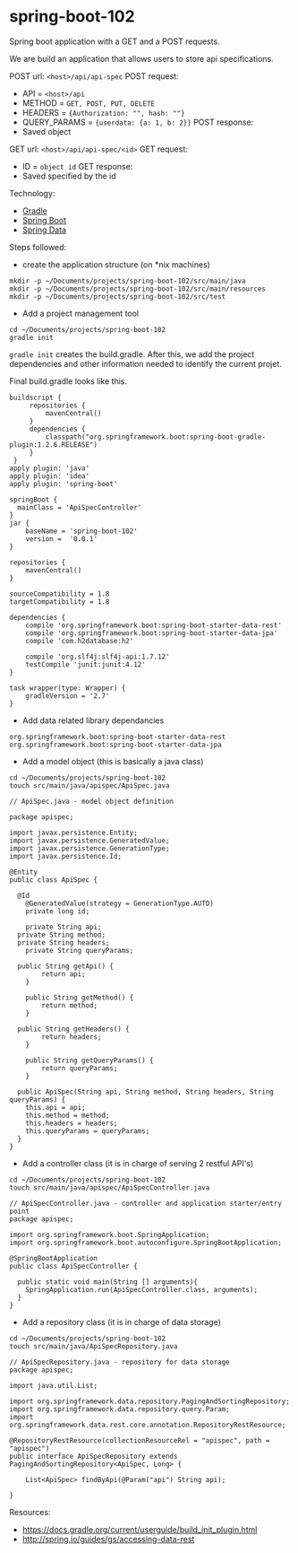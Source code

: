 # spring-boot-102

Spring boot application with a GET and a POST requests. 

We are build an application that allows users to store api specifications.

POST url: `<host>/api/api-spec`
POST request:
* API = `<host>/api`
* METHOD = `GET, POST, PUT, DELETE`
* HEADERS = `{Authorization: "", hash: ""}`
* QUERY_PARAMS = `{userdata: {a: 1, b: 2}}`
POST response:
* Saved object

GET url: `<host>/api/api-spec/<id>`
GET request:
* ID = `object id`
GET response:
* Saved specified by the id

Technology:
* [Gradle](https://gradle.org/)
* [Spring Boot](http://projects.spring.io/spring-boot/)
* [Spring Data](http://projects.spring.io/spring-data/)

Steps followed:
* create the application structure (on *nix machines)
```
mkdir -p ~/Documents/projects/spring-boot-102/src/main/java
mkdir -p ~/Documents/projects/spring-boot-102/src/main/resources
mkdir -p ~/Documents/projects/spring-boot-102/src/test
```
* Add a project management tool
```
cd ~/Documents/projects/spring-boot-102
gradle init
```
`gradle init` creates the build.gradle. 
After this, we add the project dependencies and other information needed to identify the current projet.

Final build.gradle looks like this.

```
buildscript {
     repositories {
         mavenCentral()
     }
     dependencies {
         classpath("org.springframework.boot:spring-boot-gradle-plugin:1.2.6.RELEASE")
     }
 }
apply plugin: 'java'
apply plugin: 'idea'
apply plugin: 'spring-boot'

springBoot {
  mainClass = 'ApiSpecController'
}
jar {
    baseName = 'spring-boot-102'
    version =  '0.0.1'
}

repositories {
    mavenCentral()
}

sourceCompatibility = 1.8
targetCompatibility = 1.8

dependencies {
    compile 'org.springframework.boot:spring-boot-starter-data-rest'
    compile 'org.springframework.boot:spring-boot-starter-data-jpa'
    compile 'com.h2database:h2'

    compile 'org.slf4j:slf4j-api:1.7.12'
    testCompile 'junit:junit:4.12'
}

task wrapper(type: Wrapper) {
    gradleVersion = '2.7'
}
```

* Add data related library dependancies
```
org.springframework.boot:spring-boot-starter-data-rest
org.springframework.boot:spring-boot-starter-data-jpa
```

* Add a model object (this is basically a java class)
```
cd ~/Documents/projects/spring-boot-102
touch src/main/java/apispec/ApiSpec.java
```
```
// ApiSpec.java - model object definition

package apispec;

import javax.persistence.Entity;
import javax.persistence.GeneratedValue;
import javax.persistence.GenerationType;
import javax.persistence.Id;

@Entity
public class ApiSpec {

  @Id
	@GeneratedValue(strategy = GenerationType.AUTO)
	private long id;

	private String api;
  private String method;
  private String headers;
	private String queryParams;

  public String getApi() {
		return api;
	}

	public String getMethod() {
		return method;
	}

  public String getHeaders() {
		return headers;
	}

	public String getQueryParams() {
		return queryParams;
	}

  public ApiSpec(String api, String method, String headers, String queryParams) {
    this.api = api;
    this.method = method;
    this.headers = headers;
    this.queryParams = queryParams;
  }
}
```

* Add a controller class (it is in charge of serving 2 restful API's)
```
cd ~/Documents/projects/spring-boot-102
touch src/main/java/apispec/ApiSpecController.java
```
```
// ApiSpecController.java - controller and application starter/entry point
package apispec;

import org.springframework.boot.SpringApplication;
import org.springframework.boot.autoconfigure.SpringBootApplication;

@SpringBootApplication
public class ApiSpecController {

  public static void main(String [] arguments){
    SpringApplication.run(ApiSpecController.class, arguments);
  }
}
```

* Add a repository class (it is in charge of data storage)
```
cd ~/Documents/projects/spring-boot-102
touch src/main/java/ApiSpecRepository.java
```
```
// ApiSpecRepository.java - repository for data storage
package apispec;

import java.util.List;

import org.springframework.data.repository.PagingAndSortingRepository;
import org.springframework.data.repository.query.Param;
import org.springframework.data.rest.core.annotation.RepositoryRestResource;

@RepositoryRestResource(collectionResourceRel = "apispec", path = "apispec")
public interface ApiSpecRepository extends PagingAndSortingRepository<ApiSpec, Long> {

	List<ApiSpec> findByApi(@Param("api") String api);

}
```


Resources:
* https://docs.gradle.org/current/userguide/build_init_plugin.html
* http://spring.io/guides/gs/accessing-data-rest
